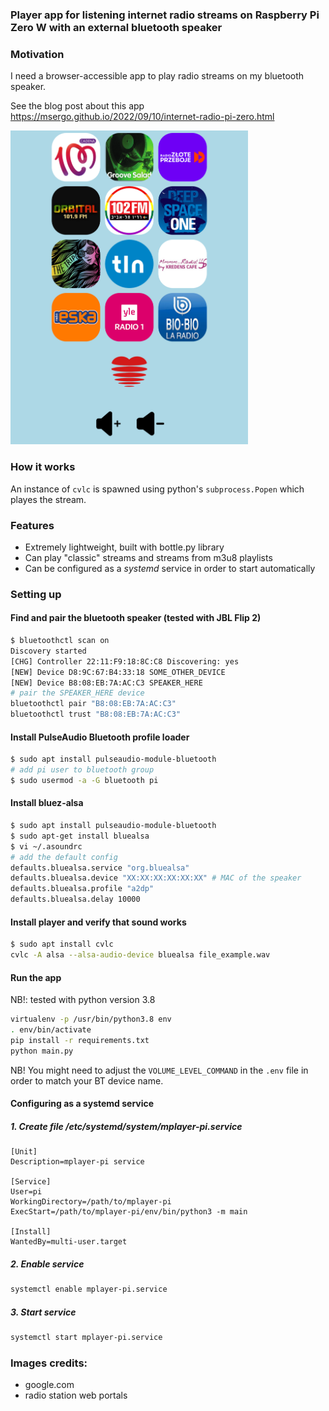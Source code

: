 ### Player app for listening internet radio streams on Raspberry Pi Zero W with an external bluetooth speaker

### Motivation
I need a browser-accessible app to play radio streams on my bluetooth speaker.

See the blog post about this app https://msergo.github.io/2022/09/10/internet-radio-pi-zero.html  

<img src="https://raw.githubusercontent.com/msergo/mplayer-pi/master/screenshot.png" width="380">


### How it works
An instance of `cvlc` is spawned using python's `subprocess.Popen` which playes the stream. 

### Features
* Extremely lightweight, built with bottle.py library
* Can play "classic" streams and streams from m3u8 playlists
* Can be configured as a *systemd* service in order to start automatically

### Setting up
#### Find and pair the bluetooth speaker (tested with JBL Flip 2)
```bash
$ bluetoothctl scan on
Discovery started
[CHG] Controller 22:11:F9:18:8C:C8 Discovering: yes
[NEW] Device D8:9C:67:B4:33:18 SOME_OTHER_DEVICE
[NEW] Device B8:08:EB:7A:AC:C3 SPEAKER_HERE
# pair the SPEAKER_HERE device
bluetoothctl pair "B8:08:EB:7A:AC:C3"
bluetoothctl trust "B8:08:EB:7A:AC:C3"
```

#### Install PulseAudio Bluetooth profile loader

```bash
$ sudo apt install pulseaudio-module-bluetooth
# add pi user to bluetooth group
$ sudo usermod -a -G bluetooth pi
```
#### Install bluez-alsa

```bash
$ sudo apt install pulseaudio-module-bluetooth
$ sudo apt-get install bluealsa
$ vi ~/.asoundrc
# add the default config
defaults.bluealsa.service "org.bluealsa"
defaults.bluealsa.device "XX:XX:XX:XX:XX:XX" # MAC of the speaker
defaults.bluealsa.profile "a2dp"
defaults.bluealsa.delay 10000 
```

#### Install player and verify that sound works
```bash
$ sudo apt install cvlc
cvlc -A alsa --alsa-audio-device bluealsa file_example.wav 
```

#### Run the app
NB!: tested with python version 3.8
```bash 
virtualenv -p /usr/bin/python3.8 env
. env/bin/activate
pip install -r requirements.txt
python main.py 
```

NB! You might need to adjust the `VOLUME_LEVEL_COMMAND` in the `.env` file in order to match your BT device name.

#### Configuring as a systemd service 
##### 1. Create file /etc/systemd/system/mplayer-pi.service
```
[Unit]
Description=mplayer-pi service

[Service]
User=pi
WorkingDirectory=/path/to/mplayer-pi
ExecStart=/path/to/mplayer-pi/env/bin/python3 -m main

[Install]
WantedBy=multi-user.target
```

##### 2. Enable service
```bash
systemctl enable mplayer-pi.service
```

##### 3. Start service
```bash
systemctl start mplayer-pi.service
```

### Images credits:
* google.com
* radio station web portals